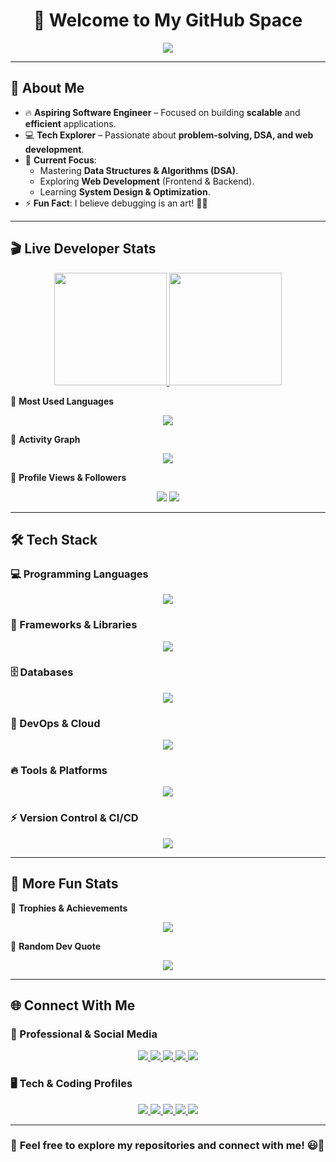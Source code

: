 <h1 align="center">🚀 Welcome to My GitHub Space</h1>

<p align="center">
  <img src="https://readme-typing-svg.herokuapp.com?font=Fira+Code&weight=600&size=22&pause=1000&color=36BCF7&center=true&vCenter=true&width=750&lines=Hey+there!+I'm+Abhishek+%F0%9F%91%8B;Software+Developer+%7C+Problem+Solver+%7C+Tech+Enthusiast;Passionate+about+DSA%2C+Web+Dev%2C+and+Tech+%F0%9F%92%BB;Always+learning+new+technologies!+%F0%9F%92%AA" />
</p>

---

## 🌟 About Me  

- 🔥 **Aspiring Software Engineer** – Focused on building **scalable** and **efficient** applications.  
- 💻 **Tech Explorer** – Passionate about **problem-solving, DSA, and web development**.  
- 🎯 **Current Focus**:  
  - Mastering **Data Structures & Algorithms (DSA)**.
  - Exploring **Web Development** (Frontend & Backend).
  - Learning **System Design & Optimization**.
- ⚡ **Fun Fact**: I believe debugging is an art! 🎨🐞

---

## 🎬 Live Developer Stats  

<p align="center">
  <a href="https://github.com/k-r-abhishek">
    <img height="180em" src="https://github-readme-stats.vercel.app/api?username=k-r-abhishek&show_icons=true&theme=tokyonight&include_all_commits=true&count_private=true" />
    <img height="180em" src="https://github-readme-streak-stats.herokuapp.com/?user=k-r-abhishek&theme=tokyonight" />
  </a>
</p>  

📌 **Most Used Languages**  

<p align="center">
  <a href="https://github.com/k-r-abhishek">
    <img src="https://github-readme-stats.vercel.app/api/top-langs/?username=k-r-abhishek&layout=compact&theme=tokyonight&langs_count=8" />
  </a>
</p>  

📌 **Activity Graph**  
<p align="center">
  <a href="https://github.com/k-r-abhishek">
    <img src="https://github-readme-activity-graph.vercel.app/graph?username=k-r-abhishek&theme=tokyo-night" />
  </a>
</p>  

📌 **Profile Views & Followers**  
<p align="center">
  <img src="https://komarev.com/ghpvc/?username=k-r-abhishek&label=Profile%20Views&color=blue&style=flat-square" />
  <img src="https://img.shields.io/github/followers/k-r-abhishek?label=Followers&style=flat-square" />
</p>  

---

## 🛠️ Tech Stack  

### 💻 Programming Languages  
<p align="center">
  <img src="https://skillicons.dev/icons?i=c,cpp,python,java,js,typescript,bash" />  
</p>  

### 🧩 Frameworks & Libraries  
<p align="center">
  <img src="https://skillicons.dev/icons?i=react,nextjs,nodejs,express,tailwind,bootstrap,jquery" />
</p>  

### 🗄️ Databases  
<p align="center">
  <img src="https://skillicons.dev/icons?i=mysql,postgres,mongodb,firebase" />
</p>  

### 🚀 DevOps & Cloud  
<p align="center">
  <img src="https://skillicons.dev/icons?i=docker,kubernetes,aws,gcp" />
</p>  

### 🔥 Tools & Platforms  
<p align="center">
  <img src="https://skillicons.dev/icons?i=git,github,vscode,linux,stackoverflow,postman,figma,heroku" />  
</p>  

### ⚡ Version Control & CI/CD  
<p align="center">
  <img src="https://skillicons.dev/icons?i=git,github,gitlab,jenkins" />
</p>  

---

## 🚀 More Fun Stats  

📌 **Trophies & Achievements**  
<p align="center">
  <img src="https://github-profile-trophy.vercel.app/?username=k-r-abhishek&theme=radical&no-frame=true&no-bg=true&column=6" />
</p>

📌 **Random Dev Quote**
<p align="center">
  <img src="https://quotes-github-readme.vercel.app/api?type=horizontal&theme=tokyonight" />
</p>

---

## 🌐 Connect With Me  

### 🔗 Professional & Social Media  
<p align="center">
  <a href="https://linkedin.com/in/YOUR_LINKEDIN_USERNAME" target="_blank">
    <img src="https://img.shields.io/badge/LinkedIn-0077B5?style=for-the-badge&logo=linkedin&logoColor=white" />
  </a>
  <a href="https://twitter.com/YOUR_TWITTER_USERNAME" target="_blank">
    <img src="https://img.shields.io/badge/Twitter-1DA1F2?style=for-the-badge&logo=twitter&logoColor=white" />
  </a>  
  <a href="https://www.facebook.com/YOUR_FACEBOOK_USERNAME" target="_blank">
    <img src="https://img.shields.io/badge/Facebook-1877F2?style=for-the-badge&logo=facebook&logoColor=white" />
  </a>  
  <a href="https://www.instagram.com/YOUR_INSTAGRAM_USERNAME" target="_blank">
    <img src="https://img.shields.io/badge/Instagram-E4405F?style=for-the-badge&logo=instagram&logoColor=white" />
  </a>
  <a href="mailto:YOUR_EMAIL" target="_blank">
    <img src="https://img.shields.io/badge/Email-D14836?style=for-the-badge&logo=gmail&logoColor=white" />
  </a>
</p>

### 🖥 Tech & Coding Profiles  
<p align="center">
  <a href="https://github.com/k-r-abhishek" target="_blank">
    <img src="https://img.shields.io/badge/GitHub-181717?style=for-the-badge&logo=github&logoColor=white" />
  </a>
  <a href="https://leetcode.com/YOUR_LEETCODE_USERNAME" target="_blank">
    <img src="https://img.shields.io/badge/LeetCode-FFA116?style=for-the-badge&logo=leetcode&logoColor=white" />
  </a>
  <a href="https://www.codechef.com/users/YOUR_CODECHEF_USERNAME" target="_blank">
    <img src="https://img.shields.io/badge/CodeChef-5B4638?style=for-the-badge&logo=codechef&logoColor=white" />
  </a>
  <a href="https://codeforces.com/profile/YOUR_CODEFORCES_USERNAME" target="_blank">
    <img src="https://img.shields.io/badge/CodeForces-1F8ACB?style=for-the-badge&logo=codeforces&logoColor=white" />
  </a>
  <a href="https://auth.geeksforgeeks.org/user/YOUR_GFG_USERNAME/profile" target="_blank">
    <img src="https://img.shields.io/badge/GeeksforGeeks-0F9D58?style=for-the-badge&logo=geeksforgeeks&logoColor=white" />
  </a>
</p>

---

### 🎯 **Feel free to explore my repositories and connect with me!** 😃🚀
